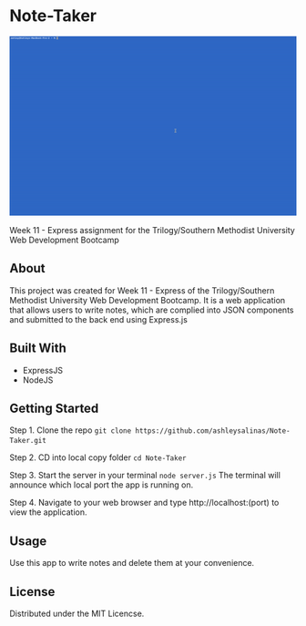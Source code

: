 # Note-Taker

![](nT.gif)

Week 11 - Express assignment for the Trilogy/Southern Methodist University Web Development Bootcamp

## About
This project was created for Week 11 - Express of the Trilogy/Southern Methodist University Web Development Bootcamp. It is a web application that allows users to write notes, which are complied into JSON components and submitted to the back end using Express.js

## Built With
* ExpressJS
* NodeJS

## Getting Started
   Step 1. Clone the repo
  ``` git clone https://github.com/ashleysalinas/Note-Taker.git ```
  
  Step 2. CD into local copy folder 
  ``` cd Note-Taker ```
  
  Step 3. Start the server in your terminal
  ``` node server.js ```
    The terminal will announce which local port the app is running on.
  
  Step 4. Navigate to your web browser and type http://localhost:(port) to view the application.
  
  
 ## Usage
 Use this app to write notes and delete them at your convenience.
 
 ## License
 Distributed under the MIT Licencse.
